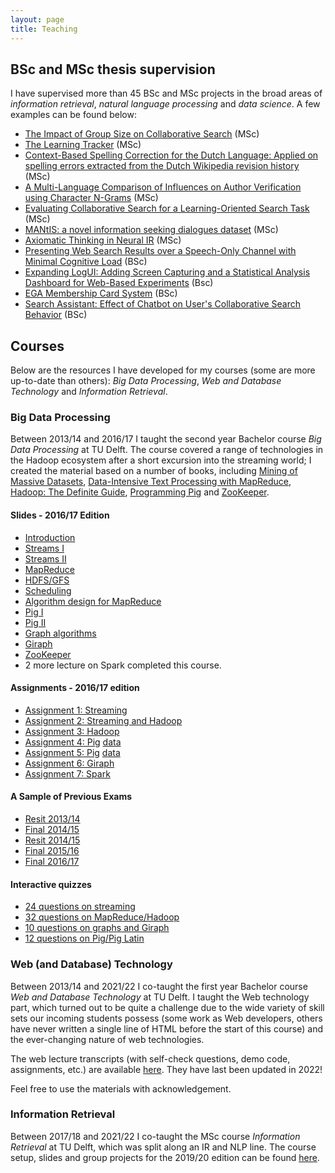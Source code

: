 ```yaml
---
layout: page
title: Teaching
---
```


## BSc and MSc thesis supervision

I have supervised more than 45 BSc and MSc projects in the broad areas of *information retrieval*, *natural language processing* and *data science*. A few examples can be found below:

- [The Impact of Group Size on Collaborative Search](http://resolver.tudelft.nl/uuid:d820f21f-66b0-44c0-9678-283134baca5b) (MSc)
- [The Learning Tracker](http://resolver.tudelft.nl/uuid:f6c2ede4-a4e3-4ff0-b681-b0d057854e3c) (MSc)
- [Context-Based Spelling Correction for the Dutch Language: Applied on spelling errors extracted from the Dutch Wikipedia revision history](http://resolver.tudelft.nl/uuid:39069582-d34b-4586-bb46-92ea49b07b57) (MSc)
- [A Multi-Language Comparison of Influences on Author Verification using Character N-Grams](http://resolver.tudelft.nl/uuid:47d8d028-6ec2-4b75-b380-0c4c0ae58c5d) (MSc)
- [Evaluating Collaborative Search for a Learning-Oriented Search Task](http://resolver.tudelft.nl/uuid:5e23ca23-1691-463e-bce4-cea3aa8b6946) (MSc)
- [MANtIS: a novel information seeking dialogues dataset](http://resolver.tudelft.nl/uuid:0ab2d1e4-385e-43cf-9883-cfc6c2f3f19c) (MSc)
- [Axiomatic Thinking in Neural IR](http://resolver.tudelft.nl/uuid:3a825598-e4b3-4865-ac3f-07172afa7ec1) (MSc)
- [Presenting Web Search Results over a Speech-Only Channel with Minimal Cognitive Load](http://resolver.tudelft.nl/uuid:c0dd4855-2ae5-413a-88c0-20296710d597) (BSc)
- [Expanding LogUI: Adding Screen Capturing and a Statistical Analysis Dashboard for Web-Based Experiments](http://resolver.tudelft.nl/uuid:c9ae03b2-42ca-4398-9c72-5f1a62309d93) (Bsc)
- [EGA Membership Card System](http://resolver.tudelft.nl/uuid:83e33bda-db48-405d-9830-b095d9cb28c3) (BSc)
- [Search Assistant: Effect of Chatbot on User's Collaborative Search Behavior](http://resolver.tudelft.nl/uuid:bfdb053c-2f4a-4943-b382-6085cfcbbae6) (BSc)

## Courses
 
 Below are the resources I have developed for my courses (some are more up-to-date than others): 
 *Big Data Processing*, *Web and Database Technology* and *Information Retrieval*.

### Big Data Processing

Between 2013/14 and 2016/17 I taught the second year Bachelor course *Big Data Processing* at TU Delft. The course covered a range of technologies in the Hadoop ecosystem after a short excursion into the streaming world; 
I created the material based on a number of books, including [Mining of Massive Datasets](http://www.mmds.org/),
[Data-Intensive Text Processing with MapReduce](https://lintool.github.io/MapReduceAlgorithms/), 
[Hadoop: The Definite Guide](http://shop.oreilly.com/product/0636920033448.do), [Programming Pig](http://chimera.labs.oreilly.com/books/1234000001811/index.html)
and [ZooKeeper](http://shop.oreilly.com/product/0636920028901.do). 

#### Slides - 2016/17 Edition
- [Introduction](../documents/bdp/intro.pdf)
- [Streams I](../documents/bdp/streaming1.pdf)
- [Streams II](../documents/bdp/streaming2.pdf)
- [MapReduce](../documents/bdp/mapreduce.pdf)
- [HDFS/GFS](../documents/bdp/gfs.pdf)
- [Scheduling](../documents/bdp/hadoop-ctd.pdf)
- [Algorithm design for MapReduce](../documents/bdp/design_patterns_db.pdf)
- [Pig I](../documents/bdp/pig_intro.pdf)
- [Pig II](../documents/bdp/pig_advanced.pdf)
- [Graph algorithms](../documents/bdp/graph.pdf)
- [Giraph](../documents/bdp/graph_giraph.pdf)
- [ZooKeeper](../documents/bdp/coordination_zookeeper.pdf)
- 2 more lecture on Spark completed this course.

#### Assignments - 2016/17 edition
- [Assignment 1: Streaming](../documents/bdp/assignment1.pdf)
- [Assignment 2: Streaming and Hadoop](../documents/bdp/assignment2.pdf)
- [Assignment 3: Hadoop](../documents/bdp/assignment3.pdf)
- [Assignment 4: Pig](../documents/bdp/assignment4.pdf) [data](../documents/bdp/data-assignment4.zip)
- [Assignment 5: Pig](../documents/bdp/assignment5.pdf) [data](../documents/bdp/data-assignment5.zip)
- [Assignment 6: Giraph](../documents/bdp/assignment6.pdf)
- [Assignment 7: Spark](../documents/bdp/assignment7.pdf)

#### A Sample of Previous Exams
- [Resit 2013/14](../documents/bdp/exam-1.pdf)
- [Final 2014/15](../documents/bdp/exam-2.pdf)
- [Resit 2014/15](../documents/bdp/exam-3.pdf)
- [Final 2015/16](../documents/bdp/exam-4.pdf)
- [Final 2016/17](../documents/bdp/exam-5.pdf)
 
#### Interactive quizzes
- [24 questions on streaming](http://chauff.github.io/documents/bdp-quiz/streaming.html)
- [32 questions on MapReduce/Hadoop](http://chauff.github.io/documents/bdp-quiz/hadoop.html)
- [10 questions on graphs and Giraph](http://chauff.github.io/documents/bdp-quiz/graph.html)
- [12 questions on Pig/Pig Latin](http://chauff.github.io/documents/bdp-quiz/pig.html)


### Web (and Database) Technology

Between 2013/14 and 2021/22 I co-taught the first year Bachelor course *Web and Database Technology* at TU Delft. I taught the Web technology part, which turned out to be quite a challenge due to the wide variety of skill sets our incoming students possess (some work as Web developers, others have never written a single line of HTML before the start of this course) and the ever-changing nature of web technologies.

The web lecture transcripts (with self-check questions, demo code, assignments, etc.) are available [here](https://chauff.github.io/cse1500-web-transcripts/). They have last been updated in 2022!

Feel free to use the materials with acknowledgement.

### Information Retrieval

Between 2017/18 and 2021/22 I co-taught the MSc course *Information Retrieval* at TU Delft, which was split along an IR and NLP line. The course setup, slides and group projects for the 2019/20 edition can be found [here](https://github.com/chauff/IN4325).
